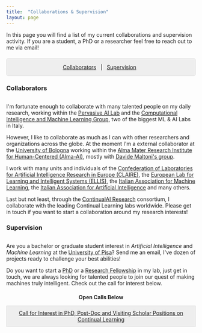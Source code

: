 ```yaml
---
title:  "Collaborations & Supervision"
layout: page
---
```


In this page you will find a list of my current collaborations and supervision activity. If you are a student, a PhD or a researcher feel free to reach out to me via email!

<p style="background: rgba(0,0,0,0.06) none repeat scroll 0% 0%; border: 1px solid rgb(222, 222, 222); padding: 1em; border-radius: 5px; text-align: center; margin-top:20px">
<a href="#colab">Collaborators</a> &nbsp; | &nbsp; <a href="#sup">Supervision</a> &nbsp;<br>
</p>

<a name="colab"></a>
<h3 id="colab" style="margin-bottom:30px">Collaborators</h3>

I'm fortunate enough to collaborate with many talented people on my daily research, working within the [Pervasive AI Lab](http://pai.di.unipi.it/) and the [Computational Intelligence and Machine Learning Group](http://groups.di.unipi.it/groups/ciml/), two of the biggest ML & AI Labs in Italy. 

However, I like to collaborate as much as I can with other researchers and organizations across the globe. At the moment I'm a external collaborator at the [University of Bologna]() working within the [Alma Mater Research Institute for Human-Centered (Alma-AI)](), mostly with [Davide Maltoni's group](). 

I work with many units and individuals of the [Confederation of Laboratories for Artificial Intelligence Research in Europe (CLAIRE)](https://claire-ai.org), the [European Lab for Learning and Intelligent Systems (ELLIS)](), the [Italian Association for Machine Learning](), the [Italian Association for Artificial Intelligence]() and many others.

Last but not least, through the [ContinualAI Research]() consortium, I collaborate with the leading Continual Learning labs worldwide. Please get in touch if you want to start a collaboration around my research interests!


<a name="sup"></a>
<h3 id="sup" style="margin-bottom:30px">Supervision</h3>

Are you a bachelor or graduate student interest in _Artificial Intelligence_ and _Machine Learning_ at the [University of Pisa]()? 
Send me an email, I've dozen of projects ready to challenge your best abilities!

Do you want to start a [PhD]() or a [Research Fellowship]() in my lab, just get in touch, we are always looking for talented people to join our quest of making machines truly intelligent. Check out the call for interest below.

<p style="text-align:center;margin-top:20px;"><strong>Open Calls Below</strong></p>
<p style="text-align:center; background-color:rgba(0,0,0,0.06); border: 1px solid rgb(222, 222, 222); padding:10px; margin-bottom:40px;">
<a href="https://vlomonaco.medium.com/call-for-interest-in-phd-post-doc-and-visiting-positions-on-continual-learning-8474ee2c6f84">Call for Interest in PhD, Post-Doc and Visiting Scholar Positions on Continual Learning</a><br>
</p>
